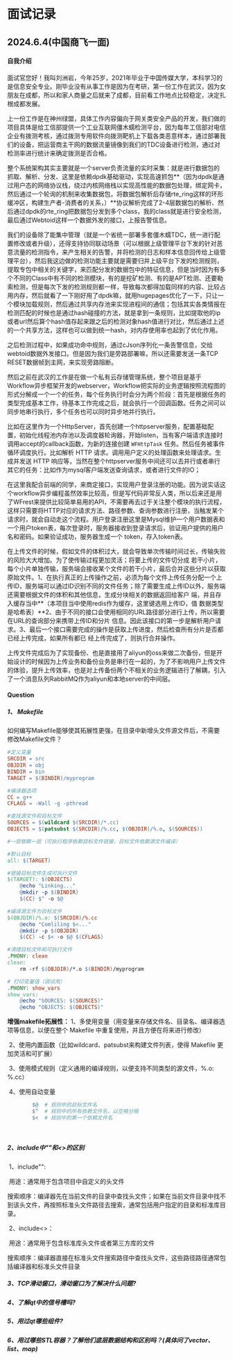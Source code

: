# 面试记录

## 2024.6.4(中国商飞一面)

#### 自我介绍

​		面试官您好！我叫刘洲岩，今年25岁，2021年毕业于中国传媒大学，本科学习的是信息安全专业。刚毕业没有从事工作是因为在考研，第一份工作在武汉，因为女朋友在成都，所以和家人商量之后就来了成都，目前看工作地点比较稳定，决定扎根成都发展。

​		上一份工作是在神州绿盟，具体工作内容偏向于网关类安全产品的开发，我们做的项目具体是给工信部提供一个工业互联网僵木蠕检测平台，因为每年工信部对电信企业有拨测考核，通过拨测专用软件向拨测靶机上下载各类恶意样本，通过部署我们的设备，把运营商主干网的数据流量镜像到我们的TDC设备进行检测，通过对检测率进行统计来确定拨测是否合格。

​		整个系统架构其实主要就是一个server负责流量的实时采集：就是进行数据包的抓取、解析、分发、这里是依赖dpdk基础驱动，实现高速抓包**（因为dpdk是通过用户态的网络协议栈，绕过内核网络栈以实现高性能的数据包处理，绑定网卡，然后通过一个轮询的机制来收集数据包，将数据包解析后存储rte_ring这样的环形缓冲区，构建生产者-消费者的关系，）**协议解析完成了2-4层数据包的解析、然后通过dpdk的rte_ring把数据包分发到多个class，我的class就是进行安全检测，最后通过Webtoid这样一个数据外发的接口，上报告警信息。

​		我们的设备除了能集中管理（就是一个省统一部署多套僵木蠕TDC，统一进行配置修改或者升级），还得支持协同联动场景（可以根据上级管理平台下发的针对恶意流量的检测指令，来产生相关的告警，并将检测的日志和样本信息回传给上级管理平台），然后我这边做的检测功能主要就是需要归并上级平台下发的检测规则，提取专包中相关的关键字，来匹配分发的数据包中的特征信息，但是当时因为有多个不同的Class中有不同的检测模块，有的是挖矿检测、有的是APT检测、还要勒索检测，但是每次下发的检测规则都一样，导致每次都得加载同样的内容、比较占用内存，然后就看了一下刚好用了dpdk嘛，就用hugepages优化了一下，只让一个模块加载规则，然后通过共享内存池来实现进程间的通信；包括其实各类情报在检测匹配的时候也是通过hash碰撞的方法，就是拿到一条规则，比如提取他的ip或者url然后算个hash值存起来跟之后的检测对象hash值进行对比，然后通过上述的一个共享方法，这样也可以做到统一hash，对内存使用率也起到了优化作用。

​		之后检测过程中，如果成功命中规则，通过cJson序列化一条告警信息，交给webtoid数据外发接口。但是因为我们是旁路部署嘛，所以还需要发送一条TCP RESET数据帧到主网，来实现旁路阻断。



​		然后之前在武汉的工作是在做一个私有云存储管理系统，整个项目是基于Workflow异步框架开发的webserver，Workflow把实际的业务逻辑按照流程图的形式分解成一个一个的任务，每个任务执行时会分为两个阶段：首先是根据任务的类型完成基本工作，待基本工作完成之后，就会执行一个回调函数。任务之间可以同步地串行执行，多个任务也可以同时异步地并行执行。

​		比如在这里作为一个HttpServer，首先创建一个httpserver服务，配置基础配置，初始化线程池内存池以及调度器轮询器，开始listen，当有客户端请求连接时调用accept的callback函数，为新的连接创建 `WFHttpTask` 任务。然后任务被事件循环调度执行。比如解析 HTTP 请求。调用用户定义的处理函数来处理请求。生成并发送 HTTP 响应等，当然在整个httpserver服务中间还可以去并行或者串行其它的任务：比如作为mysql客户端发送查询请求，或者进行文件的IO；

​		在这里我配合前端的同学，来商定接口，实现用户登录注册的功能。因为说实话这个workflow异步编程虽然效率比较高，但是写代码非常反人类，所以后来还是用了WFrest来提供比较简单易用的API，不需要再去过于关注整个模块的执行流程，这样只需要将HTTP对应的请求方法、路径参数、查询参数进行注册，当触发某个请求时，就会自动走这个流程。用户登录注册这里是Mysql维护一个用户数据表和一个用户token表，每次登录时，服务器接收到登录请求后，验证用户提供的用户名和密码。如果验证成功，服务器生成一个 token，存入token表。

​		在上传文件的时候，假如文件的体积过大，就会导致单次传输时间过长，传输失败的风险大大增加。为了使传输过程更加灵活；将要上传的文件切分成 若干小片，每个小片单独传输，服务端会接收某个文件的若干小片，最后合并这些分片以获取原始文件。1、在执行真正的上传操作之前，必须为每个文件上传任务分配一个上传ID，服务端可以通过ID识别不同的文件任务；除了需要生成上传ID以外，服务端还需要根据文件的体积和其他信息，生成分块相关的数据返回给客户 端，并且存入缓存当中**（本项目当中使用redis作为缓存，这里键选用上传ID，值 数据类型是哈希表）**2、由于不同的接口会使用相同的URL路径部分进行上传，所以需要在URL的查询部分来携带上传ID和分片 信息。因此该接口的第一步是解析用户请求。3、最后一个接口需要完成的操作是获取上传进度，然后检查所有分片是否都已经上传完成，如果所有都已 经上传完成了，则执行合并操作。

​		上传文件完成后为了实现备份、也是直接用了aliyun的oss来做二次备份，但是开始设计的时候因为上传业务和备份业务是串行在一起的，为了不影响用户上传文件的体验，提升上传效率，也是对上传备份两个不相关的业务逻辑进行了解耦，引入了一个消息队列RabbitMQ作为aliyun和本地server的中间层。

#### Question

##### 1、 Makefile

​	如何编写Makefile能够使其拓展性更强，在目录中新增头文件源文件后，不需要修改Makefile文件？

```makefile
#定义变量
SRCDIR = src
OBJDIR = obj
BINDIR = bin
TARGET = $(BINDIR)/myprogram

#编译器选项
CC = g++
CFLAGS = -Wall -g -pthread

#查找源文件和目标文件
SOURCES = $(wildcard $(SRCDIR)/*.cc)
OBJECTS = $(patsubst $(SRCDIR)/%.cc, $(OBJDIR)/%.o, $(SOURCES))

#一层依赖一层（可执行程序依赖目标文件链接，目标文件依赖源文件编译）

#默认目标
all: $(TARGET)

#链接目标文件生成可执行文件
$(TARGET): $(OBJECTS)
	@echo "Linking..."
	@mkdir -p $(BINDIR)
	$(CC) $^ -o $@

#编译源文件为目标文件
$(OBJDIR)/%.o: $(SRCDIR)/%.cc
	@echo "Comliling $<..."
	@mkdir -p $(OBJDIR)
	$(CC) -c $< -o $@ $(CFLAGS)

#清理目标文件和可执行文件
.PHONY: clean
clean:
	rm -rf $(OBJDIR)/*.o $(BINDIR)/myprogram

# 打印变量值（调试用）
.PHONY: show_vars
show_vars:
	@echo "SOURCES: $(SOURCES)"
	@echo "OBJECTS: $(OBJECTS)"

```

**增强makefile拓展性：**
	   1、多使用变量（用变量来存储文件名、目录名、编译器选项等信息，以便在整个 Makefile 中重复使用，并且方便在将来进行修改）

​		2、使用内置函数（比如wildcard、patsubst来构建文件列表，使得 Makefile 更加灵活和可扩展）

​		3、使用模式规则（定义通用的编译规则，以便支持不同类型的源文件，%.o: %.cc）

​		4、使用自动变量

```makefile
		$@  # 规则中的目标文件名
		$^  # 规则中的所有依赖文件名，以空格分隔
		$<  # 规则中的第一个依赖文件名
```

​			  

##### 2、include中""和<>的区别

​	1、include"":

​			用途：通常用于包含项目中自定义的头文件

​			搜索顺序：编译器先在当前文件的目录中查找头文件；如果在当前文件目录中找不到该头文件，再按照标准头文件路径去搜索，通常包括用户指定的目录和标准库目录。

​	2、include<>：

​		    用途：通常用于包含标准库头文件或者第三方库的文件

​			搜索顺序：编译器直接在标准头文件搜索路径中查找头文件，这些路径路径通常包括编译器和标准头文件目录

##### 3、TCP滑动窗口，滑动窗口为了解决什么问题?

##### 4、了解qt中的信号槽吗?

##### 5、用过qt哪些组件?

##### 6、用过哪些STL容器？了解他们底层数据结构和区别吗？(具体问了vector、list、map)















### 

​		

